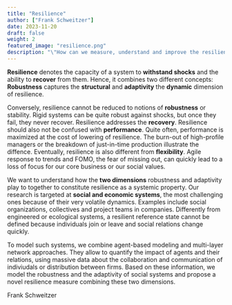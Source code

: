 ```yaml
---
title: "Resilience"
author: ["Frank Schweitzer"]
date: 2023-11-20
draft: false
weight: 2
featured_image: "resilience.png"
description: "\"How can we measure, understand and improve the resilience of complex systems in general and social organisations in particular?\" projects: Resilience"
---
```


**Resilience** denotes the capacity of a system to **withstand shocks** and the ability to **recover** from them.
Hence, it combines two different concepts:
**Robustness** captures the **structural**  and **adaptivity** the **dynamic** dimension of resilience.

Conversely, resilience cannot be reduced to notions of **robustness** or stability.
Rigid systems can be quite robust against shocks, but once they fail, they never recover.
Resilience addresses the **recovery**.
Resilience should also not be confused with **performance**.
Quite often, performance is maximized at the cost of lowering of resilience.
The burn-out of high-profile managers or the breakdown of just-in-time production illustrate the diffence.
Eventually, resilience is also different from **flexibility**.
Agile response to trends and FOMO, the fear of missing out, can quickly lead to a loss of focus for our core business or our social values.

We want to understand
how the **two dimensions** robustness and adaptivity play to together to constitute resilience as a systemic property.
Our research is targeted at **social and economic systems**, the most challenging ones because of their very volatile dynamics.
Examples include
social organizations, collectives and project teams in companies.
Differently from engineered or ecological systems, a resilient reference state cannot be defined because individuals join or leave and social relations change quickly.

To model such systems, we combine agent-based modeling and multi-layer network approaches. They allow to quantify the impact of agents and their relations, using massive data about the collaboration and communication of indiviudals or distribution between firms.
Based on these information, we model the robustness and the adaptivity of social systems and propose a novel resilience measure combining these two dimensions.

Frank Schweitzer
